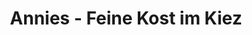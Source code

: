 ---
title: "Annies - Feine Kost im Kiez"
url: /potsdam/annies-feine-kost-im-kiez/
shop: Lebensmittel
---